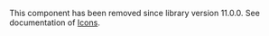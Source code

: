 This component has been removed since library version 11.0.0. See documentation of [Icons](./#/Introduction/Icons).

